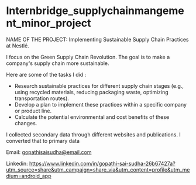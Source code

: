# Internbridge_supplychainmangement_minor_project

NAME OF THE PROJECT: Implementing Sustainable Supply Chain Practices at Nestlé.

I focus on the Green Supply Chain Revolution. The goal is to make a company's supply chain more sustainable.

Here are some of the tasks I did :
 * Research sustainable practices for different supply chain stages (e.g., using recycled materials, reducing packaging waste, optimizing transportation routes).
 * Develop a plan to implement these practices within a specific company or product line.
 * Calculate the potential environmental and cost benefits of these changes.

 I collected secondary data through different websites and publications.
 I converted that to primary data
 
Email: gopathisaisudha@email.com

Linkedin: https://www.linkedin.com/in/gopathi-sai-sudha-26b67427a?utm_source=share&utm_campaign=share_via&utm_content=profile&utm_medium=android_app
   

